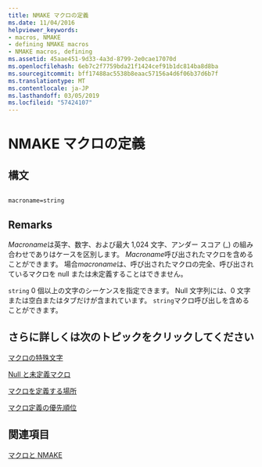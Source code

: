 ```yaml
---
title: NMAKE マクロの定義
ms.date: 11/04/2016
helpviewer_keywords:
- macros, NMAKE
- defining NMAKE macros
- NMAKE macros, defining
ms.assetid: 45aae451-9d33-4a3d-8799-2e0cae17070d
ms.openlocfilehash: 6eb7c2f7759bda21f1424cef91b1dc814ba8d8ba
ms.sourcegitcommit: bff17488ac5538b8eaac57156a4d6f06b37d6b7f
ms.translationtype: MT
ms.contentlocale: ja-JP
ms.lasthandoff: 03/05/2019
ms.locfileid: "57424107"
---
```

# <a name="defining-an-nmake-macro"></a>NMAKE マクロの定義

## <a name="syntax"></a>構文

```

macroname=string
```

## <a name="remarks"></a>Remarks

*Macroname*は英字、数字、および最大 1,024 文字、アンダー スコア (_) の組み合わせでありはケースを区別します。 *Macroname*呼び出されたマクロを含めることができます。 場合*macroname*は、呼び出されたマクロの完全、呼び出されているマクロを null または未定義することはできません。

`string` 0 個以上の文字のシーケンスを指定できます。 Null 文字列には、0 文字または空白またはタブだけが含まれています。 `string`マクロ呼び出しを含めることができます。

## <a name="what-do-you-want-to-know-more-about"></a>さらに詳しくは次のトピックをクリックしてください

[マクロの特殊文字](../build/special-characters-in-macros.md)

[Null と未定義マクロ](../build/null-and-undefined-macros.md)

[マクロを定義する場所](../build/where-to-define-macros.md)

[マクロ定義の優先順位](../build/precedence-in-macro-definitions.md)

## <a name="see-also"></a>関連項目

[マクロと NMAKE](../build/macros-and-nmake.md)
